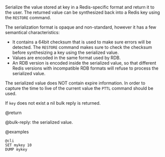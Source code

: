Serialize the value stored at key in a Redis-specific format and return it to
the user. The returned value can be synthesized back into a Redis key using the
`RESTORE` command.

The serialization format is opaque and non-standard, however it has a few
semantical characteristics:

* It contains a 64bit checksum that is used to make sure errors will be detected. The `RESTORE` command makes sure to check the checksum before synthesizing a key using the serialized value.
* Values are encoded in the same format used by RDB.
* An RDB version is encoded inside the serialized value, so that different Redis versions with incompatible RDB formats will refuse to process the serialized value.

The serialized value does NOT contain expire information. In order to capture
the time to live of the current value the `PTTL` command should be used.

If `key` does not exist a nil bulk reply is returned.

@return

@bulk-reply: the serialized value.

@examples

    @cli
    SET mykey 10
    DUMP mykey
